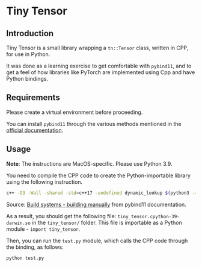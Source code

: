 # Tiny Tensor

## Introduction

Tiny Tensor is a small library wrapping a `tn::Tensor` class, written in CPP, for use in Python.

It was done as a learning exercise to get comfortable with `pybind11`, and to get a feel of how libraries like PyTorch are implemented using Cpp and have Python bindings.

## Requirements

Please create a virtual environment before proceeding.

You can install `pybind11` through the various methods mentioned in the [official documentation](https://pybind11.readthedocs.io/en/stable/installing.html).

## Usage

**Note**: The instructions are MacOS-specific. Please use Python 3.9.

You need to compile the CPP code to create the Python-importable library using the following instruction.

```bash
c++ -O3 -Wall -shared -std=c++17 -undefined dynamic_lookup $(python3 -m pybind11 --includes) tiny_tensor/lib/binder.cpp -o tiny_tensor/tiny_tensor$(python3-config --extension-suffix)
```

Source: [Build systems - building manually](https://pybind11.readthedocs.io/en/stable/compiling.html#building-manually) from pybind11 documentation.

As a result, you should get the following file: `tiny_tensor.cpython-39-darwin.so` in the `tiny_tensor/` folder. This file is importable as a Python module - `import tiny_tensor`.

Then, you can run the `test.py` module, which calls the CPP code through the binding, as follows:

```bash
python test.py
```
